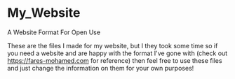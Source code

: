 # My_Website
A Website Format For Open Use

These are the files I made for my website, but I they took some time
so if you need a website and are happy with the format I've gone with
(check out https://fares-mohamed.com for reference) then feel free 
to use these files and just change the information on them for your 
own purposes!
